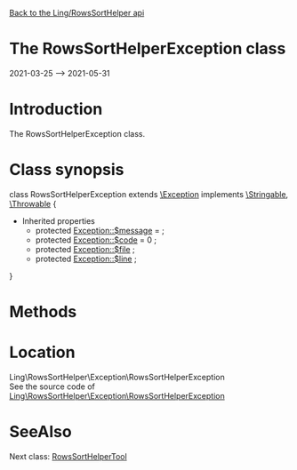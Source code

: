 [Back to the Ling/RowsSortHelper api](https://github.com/lingtalfi/RowsSortHelper/blob/master/doc/api/Ling/RowsSortHelper.md)



The RowsSortHelperException class
================
2021-03-25 --> 2021-05-31






Introduction
============

The RowsSortHelperException class.



Class synopsis
==============


class <span class="pl-k">RowsSortHelperException</span> extends [\Exception](http://php.net/manual/en/class.exception.php) implements [\Stringable](https://wiki.php.net/rfc/stringable), [\Throwable](http://php.net/manual/en/class.throwable.php) {

- Inherited properties
    - protected  [Exception::$message](#property-message) =  ;
    - protected  [Exception::$code](#property-code) = 0 ;
    - protected  [Exception::$file](#property-file) ;
    - protected  [Exception::$line](#property-line) ;

}






Methods
==============






Location
=============
Ling\RowsSortHelper\Exception\RowsSortHelperException<br>
See the source code of [Ling\RowsSortHelper\Exception\RowsSortHelperException](https://github.com/lingtalfi/RowsSortHelper/blob/master/Exception/RowsSortHelperException.php)



SeeAlso
==============
Next class: [RowsSortHelperTool](https://github.com/lingtalfi/RowsSortHelper/blob/master/doc/api/Ling/RowsSortHelper/RowsSortHelperTool.md)<br>
